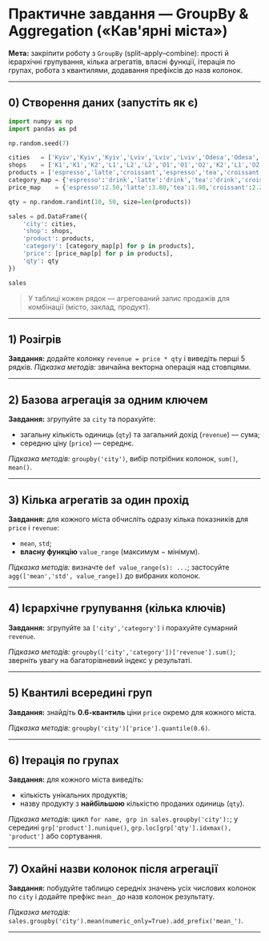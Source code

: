# Практичне завдання — GroupBy & Aggregation («Кав'ярні міста»)

**Мета:** закріпити роботу з `GroupBy` (split–apply–combine): прості й ієрархічні групування, кілька агрегатів, власні функції, ітерація по групах, робота з квантилями, додавання префіксів до назв колонок.

---

## 0) Створення даних (запустіть як є)

```python
import numpy as np
import pandas as pd

np.random.seed(7)

cities   = ['Kyiv','Kyiv','Kyiv','Lviv','Lviv','Lviv','Odesa','Odesa','Odesa','Kyiv','Lviv','Odesa']
shops    = ['K1','K1','K2','L1','L2','L2','O1','O1','O2','K2','L1','O2']
products = ['espresso','latte','croissant','espresso','tea','croissant','latte','espresso','tea','tea','latte','croissant']
category_map = {'espresso':'drink','latte':'drink','tea':'drink','croissant':'food'}
price_map    = {'espresso':2.50,'latte':3.80,'tea':1.90,'croissant':2.20}

qty = np.random.randint(10, 50, size=len(products))

sales = pd.DataFrame({
    'city': cities,
    'shop': shops,
    'product': products,
    'category': [category_map[p] for p in products],
    'price': [price_map[p] for p in products],
    'qty': qty
})

sales
```

> У таблиці кожен рядок — агрегований запис продажів для комбінації (місто, заклад, продукт).

---

## 1) Розігрів

**Завдання:** додайте колонку `revenue = price * qty` і виведіть перші 5 рядків.
*Підказка методів:* звичайна векторна операція над стовпцями.

---

## 2) Базова агрегація за одним ключем

**Завдання:** згрупуйте за `city` та порахуйте:

* загальну кількість одиниць (`qty`) та загальний дохід (`revenue`) — сума;
* середню ціну (`price`) — середнє.

*Підказка методів:* `groupby('city')`, вибір потрібних колонок, `sum()`, `mean()`.

---

## 3) Кілька агрегатів за один прохід

**Завдання:** для кожного міста обчисліть одразу кілька показників для `price` і `revenue`:

* `mean`, `std`;
* **власну функцію** `value_range` (максимум − мінімум).

*Підказка методів:* визначте `def value_range(s): ...`; застосуйте `agg(['mean','std', value_range])` до вибраних колонок.

---

## 4) Ієрархічне групування (кілька ключів)

**Завдання:** згрупуйте за `['city','category']` і порахуйте сумарний `revenue`.

*Підказка методів:* `groupby(['city','category'])['revenue'].sum()`; зверніть увагу на багаторівневий індекс у результаті.

---

## 5) Квантилі всередині груп

**Завдання:** знайдіть **0.6-квантиль** ціни `price` окремо для кожного міста.

*Підказка методів:* `groupby('city')['price'].quantile(0.6)`.

---

## 6) Ітерація по групах

**Завдання:** для кожного міста виведіть:

* кількість унікальних продуктів;
* назву продукту з **найбільшою** кількістю проданих одиниць (`qty`).

*Підказка методів:* цикл `for name, grp in sales.groupby('city'):`; у середині `grp['product'].nunique()`, `grp.loc[grp['qty'].idxmax(), 'product']` або сортування.

---

## 7) Охайні назви колонок після агрегації

**Завдання:** побудуйте таблицю середніх значень усіх числових колонок по `city` і додайте префікс `mean_` до назв колонок результату.

*Підказка методів:* `sales.groupby('city').mean(numeric_only=True).add_prefix('mean_')`.

---